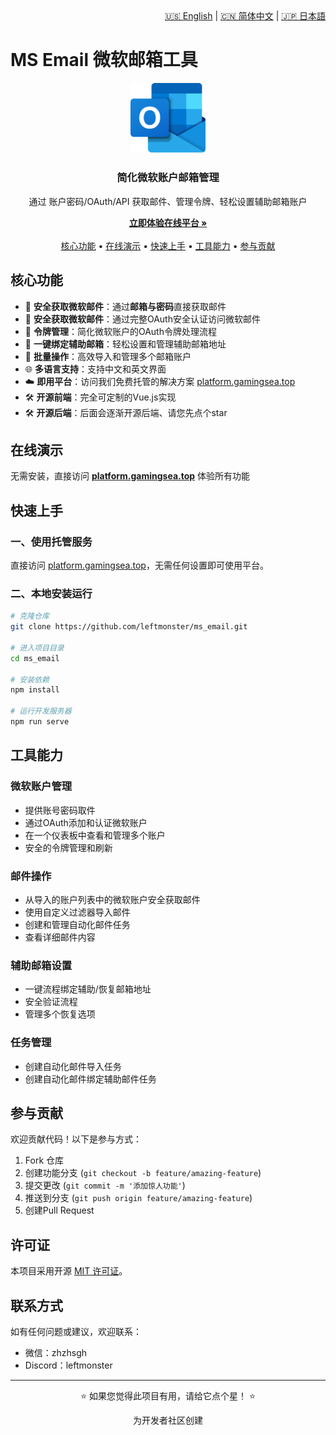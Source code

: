 <div align="right">
  <a href="README.md">🇺🇸 English</a> |
  <a href="README-zh.md">🇨🇳 简体中文</a> |
  <a href="README-ja.md">🇯🇵 日本語</a>
</div>

# MS Email 微软邮箱工具

<div align="center">
  <img src="public/img/ms-mail.png" alt="微软邮箱工具 Logo" width="120px">
  <br>
  <h3>简化微软账户邮箱管理</h3>
  <p>通过 账户密码/OAuth/API 获取邮件、管理令牌、轻松设置辅助邮箱账户</p>
  
  <p>
    <a href="https://platform.gamingsea.top"><strong>立即体验在线平台 »</strong></a>
    <br>
    <br>
    <a href="#核心功能">核心功能</a> •
    <a href="#在线演示">在线演示</a> •
    <a href="#快速上手">快速上手</a> •
    <a href="#工具能力">工具能力</a> •
    <a href="#参与贡献">参与贡献</a>
  </p>
</div>

## 核心功能

- 📧 **安全获取微软邮件**：通过**邮箱与密码**直接获取邮件
- 📧 **安全获取微软邮件**：通过完整OAuth安全认证访问微软邮件
- 🔑 **令牌管理**：简化微软账户的OAuth令牌处理流程
- 🔗 **一键绑定辅助邮箱**：轻松设置和管理辅助邮箱地址
- 🔄 **批量操作**：高效导入和管理多个邮箱账户
- 🌐 **多语言支持**：支持中文和英文界面
- ☁️ **即用平台**：访问我们免费托管的解决方案 [platform.gamingsea.top](https://platform.gamingsea.top)
- 🛠️ **开源前端**：完全可定制的Vue.js实现
- 🛠️ **开源后端**：后面会逐渐开源后端、请您先点个star

## 在线演示

无需安装，直接访问 **[platform.gamingsea.top](https://platform.gamingsea.top)** 体验所有功能

## 快速上手

### 一、使用托管服务
直接访问 [platform.gamingsea.top](https://platform.gamingsea.top)，无需任何设置即可使用平台。

### 二、本地安装运行

```bash
# 克隆仓库
git clone https://github.com/leftmonster/ms_email.git

# 进入项目目录
cd ms_email

# 安装依赖
npm install

# 运行开发服务器
npm run serve
```

## 工具能力

### 微软账户管理

- 提供账号密码取件
- 通过OAuth添加和认证微软账户
- 在一个仪表板中查看和管理多个账户
- 安全的令牌管理和刷新

### 邮件操作

- 从导入的账户列表中的微软账户安全获取邮件
- 使用自定义过滤器导入邮件
- 创建和管理自动化邮件任务
- 查看详细邮件内容

### 辅助邮箱设置

- 一键流程绑定辅助/恢复邮箱地址
- 安全验证流程
- 管理多个恢复选项

### 任务管理
- 创建自动化邮件导入任务
- 创建自动化邮件绑定辅助邮件任务

## 参与贡献

欢迎贡献代码！以下是参与方式：

1. Fork 仓库
2. 创建功能分支 (`git checkout -b feature/amazing-feature`)
3. 提交更改 (`git commit -m '添加惊人功能'`)
4. 推送到分支 (`git push origin feature/amazing-feature`)
5. 创建Pull Request

## 许可证

本项目采用开源 [MIT 许可证](LICENSE)。


## 联系方式
如有任何问题或建议，欢迎联系：

- 微信：zhzhsgh
- Discord：leftmonster

---

<div align="center">
  <p>⭐ 如果您觉得此项目有用，请给它点个星！ ⭐</p>
  <p>为开发者社区创建</p>
</div>